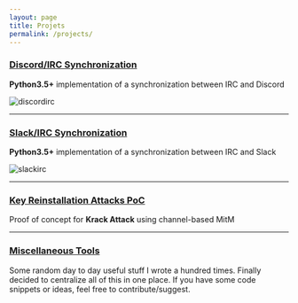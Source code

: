 ```yaml
---
layout: page
title: Projets
permalink: /projects/
---
```



### [Discord/IRC Synchronization](https://github.com/Hackndo/discord-irc-sync)

**Python3.5+** implementation of a synchronization between IRC and Discord

![discordirc](https://user-images.githubusercontent.com/11051803/32892891-f7e0b216-cad7-11e7-8938-e23d82ef0c60.gif)

***

### [Slack/IRC Synchronization](https://github.com/Hackndo/slack-irc-sync)

**Python3.5+** implementation of a synchronization between IRC and Slack

![slackirc](https://user-images.githubusercontent.com/11051803/32947338-ad9a7fe2-cb9b-11e7-8d9f-54c6a2dd7779.gif)

***

### [Key Reinstallation Attacks PoC](https://github.com/Hackndo/krack-poc)

Proof of concept for **Krack Attack** using channel-based MitM

***

### [Miscellaneous Tools](https://github.com/Hackndo/misc)

Some random day to day useful stuff I wrote a hundred times. Finally decided to centralize all of this in one place. If you have some code snippets or ideas, feel free to contribute/suggest.